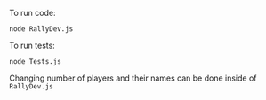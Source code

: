 To run code:

`node RallyDev.js`

To run tests:

`node Tests.js`

Changing number of players and their names can be done inside of `RallyDev.js`
